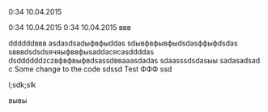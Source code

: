 0:34 10.04.2015

0:34 10.04.2015
0:34 10.04.2015
ввв

ddddddввв
asdasdsadыфвфыddas
sdывфвфывфыdsdasффыфdsdas
sвввdsdsdsячяыфввфыsaddaсясasddddas
dsddddddzczвфвфвыфвdsassdввaaasdadas
sdaasssdsdasыы
sadasadsad
c
Some change to the code
sdssd
Test ФФФ
ssd

l;sdk;slk

вывы